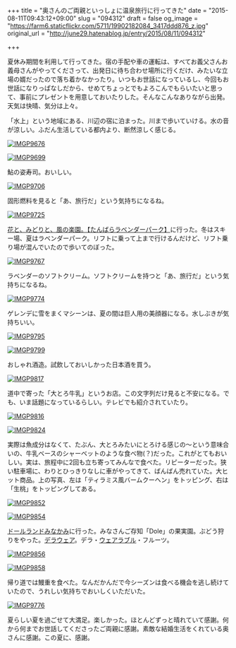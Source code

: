+++
title = "奥さんのご両親といっしょに温泉旅行に行ってきた"
date = "2015-08-11T09:43:12+09:00"
slug = "094312"
draft = false
og_image = "https://farm6.staticflickr.com/5711/19902182084_3417ddd876_z.jpg"
original_url = "http://june29.hatenablog.jp/entry/2015/08/11/094312"

+++

<p>夏休み期間を利用して行ってきた。宿の手配や車の運転は、すべてお義父さんお義母さんがやってくださって、出発日に待ち合わせ場所に行くだけ、みたいな立場の婿だったので落ち着かなかったり。いつもお世話になっているし、今回もお世話になりっぱなしだから、せめてちょっとでもよろこんでもらいたいと思って、事前にプレゼントを用意しておいたりした。そんなこんなありながら出発。天気は快晴、気分は上々。</p>

<p>「水上」という地域にある、川辺の宿に泊まった。川まで歩いていける。水の音が涼しい。ふだん生活している都内より、断然涼しく感じる。</p>

<p><a data-flickr-embed="true" href="https://www.flickr.com/photos/june29/19902182084/in/album-72157654842930223/" title="IMGP9676"><img src="https://farm6.staticflickr.com/5711/19902182084_3417ddd876_z.jpg" alt="IMGP9676"></a></p>

<p><a data-flickr-embed="true" href="https://www.flickr.com/photos/june29/19903920193/in/album-72157654842930223/" title="IMGP9699"><img src="https://farm6.staticflickr.com/5671/19903920193_d41d1c91d5_z.jpg" alt="IMGP9699"></a></p>

<p>鮎の姿寿司。おいしい。</p>

<p><a data-flickr-embed="true" href="https://www.flickr.com/photos/june29/19903924403/in/album-72157654842930223/" title="IMGP9706"><img src="https://farm6.staticflickr.com/5689/19903924403_ff92108047_z.jpg" alt="IMGP9706"></a></p>

<p>固形燃料を見ると「あ、旅行だ」という気持ちになるね。</p>

<p><a data-flickr-embed="true" href="https://www.flickr.com/photos/june29/20531227841/in/album-72157654842930223/" title="IMGP9725"><img src="https://farm6.staticflickr.com/5698/20531227841_211ea29a1a_z.jpg" alt="IMGP9725"></a></p>

<p><a href="http://www.tambara.co.jp/lavenderpark/" title="東京から2時間、水戸から2.5時間、関東最大5万株のラベンダーが咲く、たんばらラベンダーパーク。ラベンダーいっぱいの夏の高原に妖精を探しに出かけよう。">花と、みどりと、風の楽園。【たんばらラベンダーパーク】</a>に行った。冬はスキー場、夏はラベンダーパーク。リフトに乗って上まで行けるんだけど、リフト乗り場が混んでいたので歩いてのぼった。</p>

<p><a data-flickr-embed="true" href="https://www.flickr.com/photos/june29/20515998432/in/album-72157654842930223/" title="IMGP9767"><img src="https://farm6.staticflickr.com/5717/20515998432_9f48c6fd80_z.jpg" alt="IMGP9767"></a></p>

<p>ラベンダーのソフトクリーム。ソフトクリームを持つと「あ、旅行だ」という気持ちになるね。</p>

<p><a data-flickr-embed="true" href="https://www.flickr.com/photos/june29/19902228574/in/album-72157654842930223/" title="IMGP9774"><img src="https://farm6.staticflickr.com/5806/19902228574_476c9c1fee_z.jpg" alt="IMGP9774"></a></p>

<p>ゲレンデに雪をまくマシーンは、夏の間は巨人用の美顔器になる。水しぶきが気持ちいい。</p>

<p><a data-flickr-embed="true" href="https://www.flickr.com/photos/june29/20338164599/in/album-72157654842930223/" title="IMGP9795"><img src="https://farm6.staticflickr.com/5677/20338164599_096b9b66fa_z.jpg" alt="IMGP9795"></a></p>

<p><a data-flickr-embed="true" href="https://www.flickr.com/photos/june29/19902238504/in/album-72157654842930223/" title="IMGP9799"><img src="https://farm6.staticflickr.com/5787/19902238504_7ffb0f0388_z.jpg" alt="IMGP9799"></a></p>

<p>おしゃれ酒造。試飲しておいしかった日本酒を買う。</p>

<p><a data-flickr-embed="true" href="https://www.flickr.com/photos/june29/20516020032/in/album-72157654842930223/" title="IMGP9817"><img src="https://farm6.staticflickr.com/5747/20516020032_a49d629692_z.jpg" alt="IMGP9817"></a></p>

<p>道中で寄った「大とろ牛乳」というお店。この文字列だけ見ると不安になる。でも、いま話題になっているらしい。テレビでも紹介されていたり。</p>

<p><a data-flickr-embed="true" href="https://www.flickr.com/photos/june29/20524904025/in/album-72157654842930223/" title="IMGP9816"><img src="https://farm6.staticflickr.com/5625/20524904025_31b6a677e0_z.jpg" alt="IMGP9816"></a></p>

<p><a data-flickr-embed="true" href="https://www.flickr.com/photos/june29/20498646076/in/album-72157654842930223/" title="IMGP9824"><img src="https://farm6.staticflickr.com/5640/20498646076_879f9aeda2_z.jpg" alt="IMGP9824"></a></p>

<p>実際は魚成分はなくて、たぶん、大とろみたいにとろける感じの〜という意味合いの、牛乳ベースのシャーベットのような食べ物(？)だった。これがとてもおいしい。実は、旅程中に2回も立ち寄ってみんなで食べた。リピーターだった。狭い駐車場に、わりとひっきりなしに車がやってきて、ばんばん売れていた。大ヒット商品。上の写真、左は「ティラミス風バームクーヘン」をトッピング、右は「生桃」をトッピングしてある。</p>

<p><a data-flickr-embed="true" href="https://www.flickr.com/photos/june29/20516032742/in/album-72157654842930223/" title="IMGP9852"><img src="https://farm6.staticflickr.com/5783/20516032742_a1c5932536_z.jpg" alt="IMGP9852"></a></p>

<p><a data-flickr-embed="true" href="https://www.flickr.com/photos/june29/20524919355/in/album-72157654842930223/" title="IMGP9854"><img src="https://farm6.staticflickr.com/5766/20524919355_39d26b7d29_z.jpg" alt="IMGP9854"></a></p>

<p><a href="http://www.doleland.com/" title="">ドールランドみなかみ</a>に行った。みなさんご存知「Dole」の果実園。ぶどう狩りをやった。<a class="keyword" href="http://d.hatena.ne.jp/keyword/%A5%C7%A5%E9%A5%A6%A5%A7%A5%A2">デラウェア</a>。デラ・<a class="keyword" href="http://d.hatena.ne.jp/keyword/%A5%A6%A5%A7%A5%A2%A5%E9%A5%D6%A5%EB">ウェアラブル</a>・フルーツ。</p>

<p><a data-flickr-embed="true" href="https://www.flickr.com/photos/june29/20531285801/in/album-72157654842930223/" title="IMGP9856"><img src="https://farm6.staticflickr.com/5721/20531285801_9427f98b95_z.jpg" alt="IMGP9856"></a></p>

<p><a data-flickr-embed="true" href="https://www.flickr.com/photos/june29/19902263324/in/album-72157654842930223/" title="IMGP9858"><img src="https://farm6.staticflickr.com/5800/19902263324_ef33a4e234_z.jpg" alt="IMGP9858"></a></p>

<p>帰り道では鰻重を食べた。なんだかんだで今シーズンは食べる機会を逃し続けていたので、うれしい気持ちでおいしくいただいた。</p>

<p><a data-flickr-embed="true" href="https://www.flickr.com/photos/june29/20498626746/in/album-72157654842930223/" title="IMGP9776"><img src="https://farm6.staticflickr.com/5688/20498626746_b66760861c_z.jpg" alt="IMGP9776"></a></p>

<p>夏らしい夏を過ごせて大満足。楽しかった。ほとんどずっと晴れていて感謝。何から何までお世話してくださったご両親に感謝。素敵な結婚生活をくれている奥さんに感謝。この夏に、感謝。</p>

<script async src="//embedr.flickr.com/assets/client-code.js" charset="utf-8"></script>
